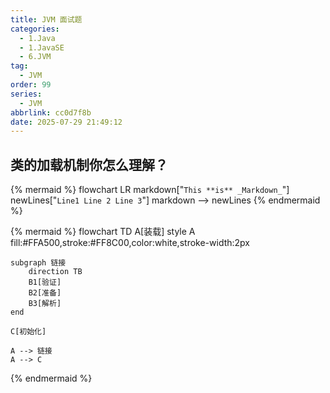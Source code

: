```yaml
---
title: JVM 面试题
categories:
  - 1.Java
  - 1.JavaSE
  - 6.JVM
tag:
  - JVM
order: 99
series:
  - JVM
abbrlink: cc0d7f8b
date: 2025-07-29 21:49:12
---
```


## 类的加载机制你怎么理解？
{% mermaid %}
flowchart LR
    markdown["`This **is** _Markdown_`"]
    newLines["`Line1
    Line 2
    Line 3`"]
    markdown --> newLines
{% endmermaid %}



{% mermaid %}
flowchart TD
    A[装载] 
    style A fill:#FFA500,stroke:#FF8C00,color:white,stroke-width:2px
    
    subgraph 链接
        direction TB
        B1[验证]
        B2[准备]
        B3[解析]
    end
    
    C[初始化]
    
    A --> 链接
    A --> C
{% endmermaid %}